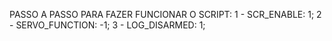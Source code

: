 PASSO A PASSO PARA FAZER FUNCIONAR O SCRIPT:
1 - SCR_ENABLE: 1;
2 - SERVO_FUNCTION: -1;
3 - LOG_DISARMED: 1;
